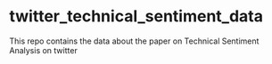 # twitter_technical_sentiment_data
This repo contains the data about the paper on Technical Sentiment Analysis on twitter
